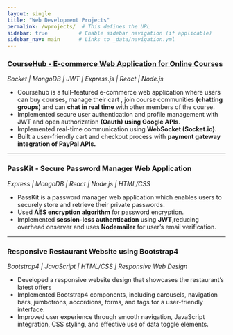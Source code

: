 ```yaml
---
layout: single
title: "Web Development Projects"
permalink: /wprojects/  # This defines the URL
sidebar: true          # Enable sidebar navigation (if applicable)
sidebar_nav: main      # Links to _data/navigation.yml
---
```


### [CourseHub - E-commerce Web Application for Online Courses](https://github.com/MIRYALA-NEHA/comp5130)  
*Socket | MongoDB | JWT | Express.js | React | Node.js*

- Coursehub is a full-featured e-commerce web application where users can buy courses, manage their cart , join course communities **(chatting groups)** and can **chat in real time** with other members of the course.
- Implemented secure user authentication and profile management with JWT and open authorization **(Oauth) using Google APIs**.
- Implemented real-time communication using **WebSocket (Socket.io).**
- Built a user-friendly cart and checkout process with **payment gateway integration of PayPal APIs.**

---

### PassKit - Secure Password Manager Web Application  
*Express | MongoDB | React | Node.js | HTML/CSS*
 
- PassKit is a password manager web application which enables users to securely store and retrieve their private passwords.
- Used **AES encryption algorithm** for password encryption.
- Implemented **session-less authentication** using **JWT**,reducing overhead onserver and uses **Nodemailer** for user’s email verification.

---
### Responsive Restaurant Website using Bootstrap4  
*Bootstrap4 | JavaScript | HTML/CSS | Responsive Web Design*

- Developed a responsive website design that showcases the restaurant’s latest offers
- Implemented Bootstrap4 components, including carousels, navigation bars, jumbotrons, accordions, forms, and tags for a user-friendly interface.
- Improved user experience through smooth navigation, JavaScript integration, CSS styling, and effective use of data toggle elements.


